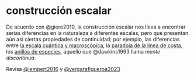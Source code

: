 # construcción escalar

De acuerdo con @giere2010, la construcción escalar nos lleva a encontrar serias diferencias en la naturaleza a diferentes escalas, pero que presentan aún así ciertas propiedades de continuidad; por ejemplo, las diferencias entre [la escala cuántica y macroscópica](https://nexciencia.exactas.uba.ar/sistemas-mesoscopicos-efecto-hall-cuantica-arrachea), la [paradoja de la línea de costa](https://es.wikipedia.org/wiki/Paradoja_de_la_l%25C3%25ADnea_de_costa), los [anillos de especies](https://es.qaz.wiki/wiki/Ring_species), aquello que @dawkins1993 llama *mente discontinua*.

Revisa [@lempert2016](@lempert2016.md) y [@vergarafigueroa2023](@vergarafigueroa2023.md)
